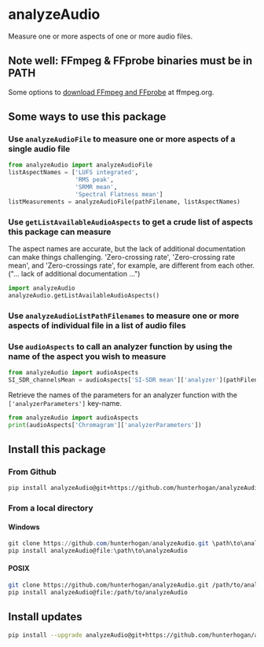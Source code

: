 # analyzeAudio

Measure one or more aspects of one or more audio files.

## Note well: FFmpeg & FFprobe binaries must be in PATH

Some options to [download FFmpeg and FFprobe](https://www.ffmpeg.org/download.html) at ffmpeg.org.

## Some ways to use this package

### Use `analyzeAudioFile` to measure one or more aspects of a single audio file

```python
from analyzeAudio import analyzeAudioFile
listAspectNames = ['LUFS integrated', 
                   'RMS peak', 
                   'SRMR mean', 
                   'Spectral Flatness mean']
listMeasurements = analyzeAudioFile(pathFilename, listAspectNames)
```

### Use `getListAvailableAudioAspects` to get a crude list of aspects this package can measure

The aspect names are accurate, but the lack of additional documentation can make things challenging. 'Zero-crossing rate', 'Zero-crossing rate mean', and 'Zero-crossings rate', for example, are different from each other. ("... lack of additional documentation ...")

```python
import analyzeAudio
analyzeAudio.getListAvailableAudioAspects()
```

### Use `analyzeAudioListPathFilenames` to measure one or more aspects of individual file in a list of audio files

### Use `audioAspects` to call an analyzer function by using the name of the aspect you wish to measure

```python
from analyzeAudio import audioAspects
SI_SDR_channelsMean = audioAspects['SI-SDR mean']['analyzer'](pathFilenameAudioFile, pathFilenameDifferentAudioFile)
```

Retrieve the names of the parameters for an analyzer function with the `['analyzerParameters']` key-name.

```python
from analyzeAudio import audioAspects
print(audioAspects['Chromagram']['analyzerParameters'])
```

## Install this package

### From Github

```sh
pip install analyzeAudio@git+https://github.com/hunterhogan/analyzeAudio.git
```

### From a local directory

#### Windows

```powershell
git clone https://github.com/hunterhogan/analyzeAudio.git \path\to\analyzeAudio
pip install analyzeAudio@file:\path\to\analyzeAudio
```

#### POSIX

```bash
git clone https://github.com/hunterhogan/analyzeAudio.git /path/to/analyzeAudio
pip install analyzeAudio@file:/path/to/analyzeAudio
```

## Install updates

```sh
pip install --upgrade analyzeAudio@git+https://github.com/hunterhogan/analyzeAudio.git
```
